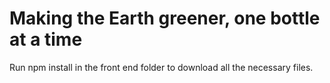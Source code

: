 # Making the Earth greener, one bottle at a time
Run npm install in the front end folder to download all the necessary files.
